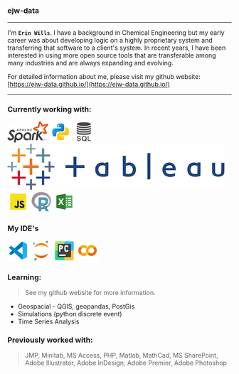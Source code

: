 ### ejw-data
<hr>

I'm **`Erin Wills`**.  I have a background in Chemical Engineering but my early career was about developing logic on a highly proprietary system and transferring that software to a client's system.  In recent years, I have been interested in using more open source tools that are transferable among many industries and are always expanding and evolving.  

For detailed information about me, please visit my github website:  [https://ejw-data.github.io/](https://ejw-data.github.io/) 

<hr>

### Currently working with:
![pySpark](./images/icons8-spark-48.png) ![Python](./images/icons8-python-48.png) ![SQL](./images/sql-icon.png) ![Tableau](./images/tableau2.png) ![JavaScript](./images/icons8-javascript-48.png) ![R](./images/icons8-r-48.png) ![Excel](./images/icons8-microsoft-excel-48.png)

### My IDE's
![VSCode](./images/icons8-visual-studio-code-2019-48.png) ![Jupyter Notebook](./images/icons8-jupyter-48.png) ![PyCharm](./images/icon-pycharm.png) ![Google Colab](./images/icon-colab-48.png)

### Learning:  
> See my github website for more information.  
*  Geospacial - QGIS, geopandas, PostGis
*  Simulations (python discrete event)
*  Time Series Analysis

### Previously worked with:  
> JMP, Minitab, MS Access, PHP, Matlab, MathCad, MS SharePoint, Adobe Illustrator, Adobe InDesign, Adobe Premier, Adobe Photoshop


